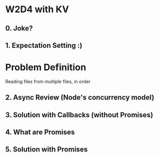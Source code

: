 W2D4 with KV
=====

## 0. Joke?

## 1. Expectation Setting :)

# Problem Definition

Reading files from multiple files, in order


## 2. Async Review (Node's concurrency model)

## 3. Solution with Callbacks (without Promises)

## 4. What are Promises

## 5. Solution with Promises

